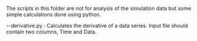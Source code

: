 The scripts in this folder are not for analysis of the simulation data but some simple calculations done using python. 

--derivative.py : Calculates the derivative of a data series. Input file should contain two columns, Time and Data.